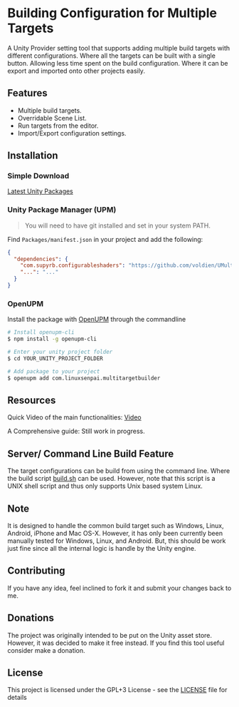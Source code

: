 # Building Configuration for Multiple Targets

A Unity Provider setting tool that supports adding multiple build targets with different configurations. Where all the targets can be built with a single button. Allowing less time spent on the build configuration. Where it can be export and imported onto other projects easily.

## Features
- Multiple build targets.
- Overridable Scene List.
- Run targets from the editor.
- Import/Export configuration settings.


## Installation

### Simple Download
[Latest Unity Packages](../../releases/latest)

### Unity Package Manager (UPM)

> You will need to have git installed and set in your system PATH.

Find `Packages/manifest.json` in your project and add the following:
```json
{
  "dependencies": {
    "com.supyrb.configurableshaders": "https://github.com/voldien/UMultiTargetBuilder.git#0.1.2",
    "...": "..."
  }
}
```

### OpenUPM

Install the package with [OpenUPM](https://openupm.com/) through the commandline

```sh
# Install openupm-cli
$ npm install -g openupm-cli

# Enter your unity project folder
$ cd YOUR_UNITY_PROJECT_FOLDER

# Add package to your project
$ openupm add com.linuxsenpai.multitargetbuilder
```

## Resources ##

Quick Video of the main functionalities: [Video](https://www.youtube.com/watch?v=F8CBExsLApk)

A Comprehensive guide: Still work in progress.



## Server/ Command Line Build Feature ##
The target configurations can be build from using the command line. Where the build script [build.sh](build.sh) can be used. However, note that this script is a UNIX shell script and thus only supports Unix based system Linux.


## Note ##
It is designed to handle the common build target such as Windows, Linux, Android, iPhone and Mac OS-X. However, it has only been currently been manually tested for Windows, Linux, and Android. But, this should be work just fine since all the internal logic is handle by the Unity engine. 

## Contributing ##

If you have any idea, feel inclined to fork it and submit your changes back to me.


## Donations ##
The project was originally intended to be put on the Unity asset store. However, it was decided to make it free instead. If you find this tool useful consider make a donation.

## License ##
This project is licensed under the GPL+3 License - see the [LICENSE](LICENSE) file for details
